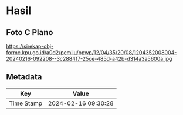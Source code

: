 # Hasil

## Foto C Plano

https://sirekap-obj-formc.kpu.go.id/a0d2/pemilu/ppwp/12/04/35/20/08/1204352008004-20240216-092208--3c2884f7-25ce-485d-a42b-d314a3a5600a.jpg


## Metadata

| Key        | Value               |
| ---------- | ------------------- |
| Time Stamp | 2024-02-16 09:30:28 |



